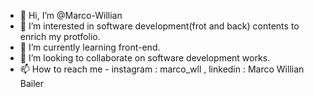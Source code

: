 - 👋 Hi, I’m @Marco-Willian
- 👀 I’m interested in software development(frot and back) contents to enrich my protfolio. 
- 🌱 I’m currently learning front-end.
- 💞️ I’m looking to collaborate on software development works.
- 📫 How to reach me - instagram : marco_wll , linkedin : Marco Willian Bailer 

<!---
Marco-Willian/Marco-Willian is a ✨ special ✨ repository because its `README.md` (this file) appears on your GitHub profile.
You can click the Preview link to take a look at your changes.
--->
